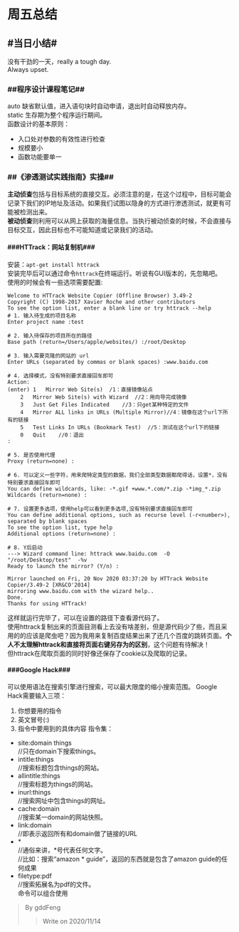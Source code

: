 周五总结 </br>
================================================
## #当日小结#
没有干劲的一天，really a tough day.</br>
Always upset.
### ##程序设计课程笔记##
auto 缺省默认值，进入语句块时自动申请，退出时自动释放内存。</br>
static 生存期为整个程序运行期间。</br>
函数设计的基本原则：
* 入口处对参数的有效性进行检查
* 规模要小
* 函数功能要单一
### ##《渗透测试实践指南》实操##
**主动侦查**包括与目标系统的直接交互。必须注意的是，在这个过程中，目标可能会记录下我们的IP地址及活动。如果我们试图以隐身的方式进行渗透测试，就更有可能被检测出来。</br>
**被动侦查**则利用可以从网上获取的海量信息。当执行被动侦查的时候，不会直接与目标交互，因此目标也不可能知道或记录我们的活动。
#### ###HTTrack：网站复制机###
安装：`apt-get install httrack`</br>
安装完毕后可以通过命令`httrack`在终端运行。听说有GUI版本的，先忽略吧。</br>
使用的时候会有一些选项需要配置:
```
Welcome to HTTrack Website Copier (Offline Browser) 3.49-2
Copyright (C) 1998-2017 Xavier Roche and other contributors
To see the option list, enter a blank line or try httrack --help
# 1. 输入待生成的项目名称
Enter project name :test

# 2. 输入待保存的项目所在的路径
Base path (return=/Users/apple/websites/) :/root/Desktop

# 3. 输入需要克隆的网站的 url
Enter URLs (separated by commas or blank spaces) :www.baidu.com

# 4. 选择模式，没有特别要求直接回车即可
Action:
(enter)	1	Mirror Web Site(s)  /1：直接镜像站点
	2	Mirror Web Site(s) with Wizard  //2：用向导完成镜像
	3	Just Get Files Indicated    //3：只get某种特定的文件
	4	Mirror ALL links in URLs (Multiple Mirror)//4：镜像在这个url下所有的链接
	5	Test Links In URLs (Bookmark Test)  //5：测试在这个url下的链接
	0	Quit    //0：退出
:

# 5. 是否使用代理
Proxy (return=none) :

# 6. 可以定义一些字符，用来爬特定类型的数据，我们全部类型数据都爬得话，设置*，没有特别要求直接回车即可
You can define wildcards, like: -*.gif +www.*.com/*.zip -*img_*.zip
Wildcards (return=none) :

# 7. 设置更多选项，使用help可以看到更多选项,没有特别要求直接回车即可
You can define additional options, such as recurse level (-r<number>), separated by blank spaces
To see the option list, type help
Additional options (return=none) :

# 8. Y后启动 
---> Wizard command line: httrack www.baidu.com  -O "/root/Desktop/test"  -%v 
Ready to launch the mirror? (Y/n) :

Mirror launched on Fri, 20 Nov 2020 03:37:20 by HTTrack Website Copier/3.49-2 [XR&CO'2014]
mirroring www.baidu.com with the wizard help..
Done.
Thanks for using HTTrack!

```
这样就运行完毕了，可以在设置的路径下查看源代码了。</br>
使用httrack复制出来的页面目测看上去没有啥差别，但是源代码少了些，而且采用的的应该是爬虫吧？因为我用来复制百度结果出来了还几个百度的跳转页面。**个人不太理解httrack和直接将页面右键另存为的区别**，这个问题有待解决！</br>
但httrack在爬取页面的同时好像还保存了cookie以及爬取的记录。
#### ###Google Hack###
可以使用语法在搜索引擎进行搜索，可以最大限度的缩小搜索范围。
Google Hack需要输入三项：
1. 你想要用的指令
2. 英文冒号(:)
3. 指令中要用到的具体内容
指令集：
* site:domain things</br>
//只在domain下搜索things。
* intitle:things</br>
//搜索标题包含things的网站。
* allintitle:things</br>
//搜索标题为things的网站。
* inurl:things</br>
//搜索网址中包含things的网址。
* cache:domain</br>
//搜索某一domain的网站快照。
* link:domain</br>
//即表示返回所有和domain做了链接的URL
* *</br>
//通俗来讲，*号代表任何文字。</br>
//比如：搜索“amazon * guide”，返回的东西就是包含了amazon guide的任何成果
* filetype:pdf</br>
//搜索拓展名为pdf的文件。</br>
命令可以组合使用

> By gddFeng
>>Write on 2020/11/14